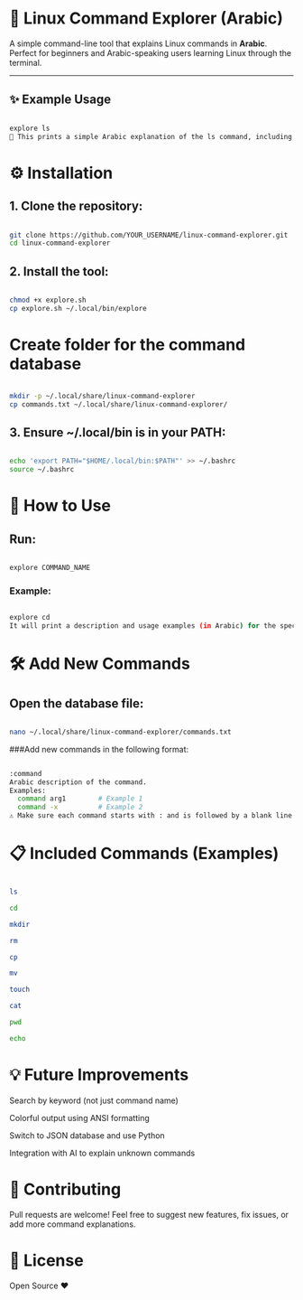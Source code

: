 # 🐧 Linux Command Explorer (Arabic)

A simple command-line tool that explains Linux commands in **Arabic**.  
Perfect for beginners and Arabic-speaking users learning Linux through the terminal.

---

## ✨ Example Usage

```bash

explore ls
📘 This prints a simple Arabic explanation of the ls command, including usage examples.

```

# ⚙️ Installation

## 1. Clone the repository:

```bash

git clone https://github.com/YOUR_USERNAME/linux-command-explorer.git
cd linux-command-explorer

```

## 2. Install the tool:

```bash

chmod +x explore.sh
cp explore.sh ~/.local/bin/explore

```

# Create folder for the command database

```bash

mkdir -p ~/.local/share/linux-command-explorer
cp commands.txt ~/.local/share/linux-command-explorer/

```

## 3. Ensure ~/.local/bin is in your PATH:

```bash

echo 'export PATH="$HOME/.local/bin:$PATH"' >> ~/.bashrc
source ~/.bashrc

```

# 🧪 How to Use
## Run:

```bash

explore COMMAND_NAME

```

### Example:

```bash

explore cd
It will print a description and usage examples (in Arabic) for the specified command.

```

# 🛠️ Add New Commands
## Open the database file:

```bash

nano ~/.local/share/linux-command-explorer/commands.txt

```

###Add new commands in the following format:

```bash

:command
Arabic description of the command.
Examples:
  command arg1        # Example 1
  command -x          # Example 2
⚠️ Make sure each command starts with : and is followed by a blank line after its section.

```

# 📋 Included Commands (Examples)

```bash

ls

cd

mkdir

rm

cp

mv

touch

cat

pwd

echo

```

# 💡 Future Improvements
Search by keyword (not just command name)

Colorful output using ANSI formatting

Switch to JSON database and use Python

Integration with AI to explain unknown commands

# 🤝 Contributing
Pull requests are welcome!
Feel free to suggest new features, fix issues, or add more command explanations.

# 📄 License
Open Source ❤️
